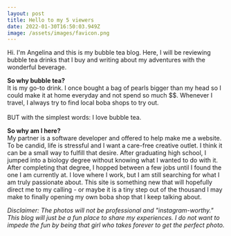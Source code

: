 ```yaml
---
layout: post
title: Hello to my 5 viewers
date: 2022-01-30T16:50:03.949Z
image: /assets/images/favicon.png
---
```

Hi. I'm Angelina and this is my bubble tea blog. Here, I will be reviewing bubble tea drinks that I buy and writing about my adventures with the wonderful beverage.

**So why bubble tea?**\
It is my go-to drink. I once bought a bag of pearls bigger than my head so I could make it at home everyday and not spend so much $$. Whenever I travel, I always try to find local boba shops to try out.\
\
BUT with the simplest words: I love bubble tea.

**So why am I here?**\
My partner is a software developer and offered to help make me a website. To be candid, life is stressful and I want a care-free creative outlet. I think it can be a small way to fulfill that desire. After graduating high school, I jumped into a biology degree without knowing what I wanted to do with it. After completing that degree, I hopped between a few jobs until I found the one I am currently at. I love where I work, but I am still searching for what I am truly passionate about. This site is something new that will hopefully direct me to my calling - or maybe it is a tiny step out of the thousand I may make to finally opening my own boba shop that I keep talking about.

*Disclaimer: The photos will not be professional and "instagram-worthy." This blog will just be a fun place to share my experiences. I do not want to impede the fun by being that girl who takes forever to get the perfect photo.*